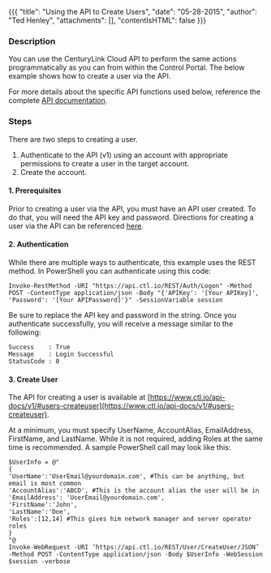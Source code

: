 {{{
  "title": "Using the API to Create Users",
  "date": "05-28-2015",
  "author": "Ted Henley",
  "attachments": [],
  "contentIsHTML": false
}}}

### Description
You can use the CenturyLink Cloud API to perform the same actions programmatically as you can from within the Control Portal. The below example shows how to create a user via the API.

For more details about the specific API functions used below, reference the complete [API documentation](https://www.ctl.io/api-docs/v1/).

### Steps
There are two steps to creating a user.  

1. Authenticate to the API (v1) using an account with appropriate permissions to create a user in the target account.  
2. Create the account.

#### 1. Prerequisites
Prior to creating a user via the API, you must have an API user created. To do that, you will need the API key and password.  Directions for creating a user via the API can be referenced [here](https://www.ctl.io/knowledge-base/accounts-&-users/creating-users/).

#### 2. Authentication
While there are multiple ways to authenticate, this example uses the REST method. In PowerShell you can authenticate using this code:
  ```
  Invoke-RestMethod -URI "https://api.ctl.io/REST/Auth/Logon" -Method POST -ContentType application/json -Body "{'APIKey': '[Your APIKey]', 'Password': '[Your APIPassword]'}" -SessionVariable session
  ```

Be sure to replace the API key and password in the string. Once you authenticate successfully, you will receive a message similar to the following:
  ```
  Success    : True
  Message    : Login Successful
  StatusCode : 0
  ```
#### 3. Create User
The API for creating a user is available at [https://www.ctl.io/api-docs/v1/#users-createuser](https://www.ctl.io/api-docs/v1/#users-createuser).

At a minimum, you must specify UserName, AccountAlias, EmailAddress, FirstName, and LastName. While it is not required, adding Roles at the same time is recommended. A sample PowerShell call may look like this:
  ```
  $UserInfo = @"
  {
  'UserName':'UserEmail@yourdomain.com', #This can be anything, but email is most common
  'AccountAlias':'ABCD', #This is the account alias the user will be in
  'EmailAddress': 'UserEmail@yourdomain.com',
  'FirstName':'John',
  'LastName':'Doe',
  'Roles':[12,14] #This gives him network manager and server operator roles
  }
  "@
  Invoke-WebRequest -URI ‘https://api.ctl.io/REST/User/CreateUser/JSON’ -Method POST -ContentType application/json -Body $UserInfo -WebSession $session -verbose
  ```
